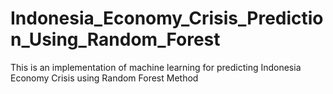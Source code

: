 # Indonesia_Economy_Crisis_Prediction_Using_Random_Forest
This is an implementation of machine learning for predicting Indonesia Economy Crisis using Random Forest Method

